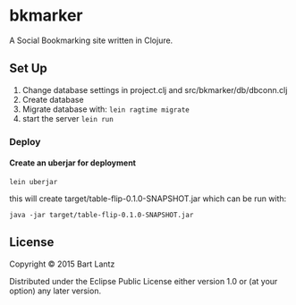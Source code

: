 # bkmarker

A Social Bookmarking site written in Clojure.



## Set Up

1. Change database settings in project.clj and src/bkmarker/db/dbconn.clj
2. Create database
3. Migrate database with: `lein ragtime migrate`
4. start the server `lein run`

### Deploy

#### Create an uberjar for deployment

```
lein uberjar
```
this will create target/table-flip-0.1.0-SNAPSHOT.jar which can be run with:

```
java -jar target/table-flip-0.1.0-SNAPSHOT.jar 
```

## License

Copyright © 2015 Bart Lantz

Distributed under the Eclipse Public License either version 1.0 or (at
your option) any later version.

